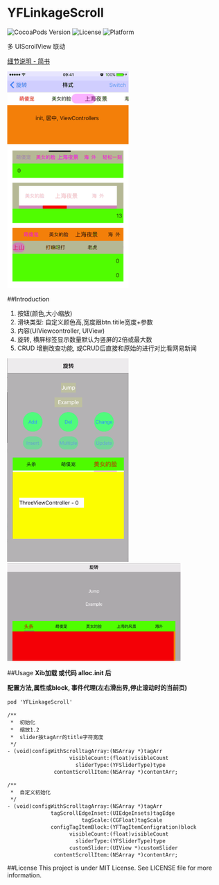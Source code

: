 # YFLinkageScroll
![CocoaPods Version](https://img.shields.io/badge/pod-v1.0.2-brightgreen.svg)
![License](https://img.shields.io/badge/license-MIT-blue.svg)
![Platform](https://img.shields.io/badge/platform-iOS-red.svg)

多 UIScrollView 联动

[细节说明 - 简书](http://www.jianshu.com/p/692c441aeb02)

<p align="left" >
  <img src="style.gif" alt="KYAnimatedPageControl" title="KYAnimatedPageControl" width = "280">
</p>


##Introduction
1. 按钮(颜色,大小缩放)
2. 滑块类型: 自定义颜色高,宽度跟btn.titile宽度+参数
3. 内容(UIViewcontroller, UIView) 
4. 旋转, 横屏标签显示数量默认为竖屏的2倍或最大数
5. CRUD 增删改查功能, 或CRUD后直接和原始的进行对比看网易新闻
<p align="left" >
<img src="ver.gif" alt="KYAnimatedPageControl" title="KYAnimatedPageControl" width = "280">
<img src="hor.gif" alt="KYAnimatedPageControl" title="KYAnimatedPageControl" width = "400">
</p>

##Usage
**Xib加载 或代码 alloc.init 后** <p></p>
**配置方法,属性或block, 事件代理(左右滑出界,停止滚动时的当前页)**<p></p>
```pod 'YFLinkageScroll'```

```
/**
 *  初始化
 *  缩放1.2  
 *  slider按tagArr的title字符宽度
 */
- (void)configWithScrolltagArray:(NSArray *)tagArr
                    visibleCount:(float)visibleCount
                      sliderType:(YFSliderType)type
               contentScrollItem:(NSArray *)contentArr;
```
```               
/**
 *  自定义初始化
 */
- (void)configWithScrolltagArray:(NSArray *)tagArr
              tagScrollEdgeInset:(UIEdgeInsets)tagEdge
                        tagScale:(CGFloat)tagScale
              configTagItemBlock:(YFTagItemConfigration)block
                    visibleCount:(float)visibleCount
                      sliderType:(YFSliderType)type
                    customSlider:(UIView *)customSlider
               contentScrollItem:(NSArray *)contentArr;
```               
               
##License
This project is under MIT License. See LICENSE file for more information.
